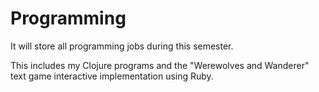 # Programming
It will store all programming jobs during this semester.

This includes my Clojure programs and the "Werewolves and Wanderer" text game interactive implementation using Ruby.
